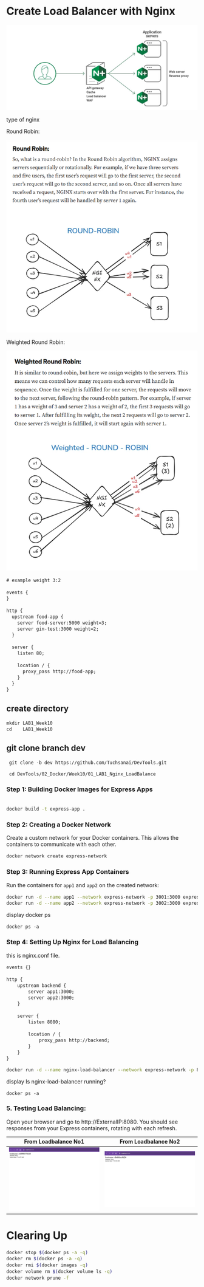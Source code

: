 # Create Load Balancer with Nginx

![1.jpg](nginx.jpg) 

type of nginx 

Round Robin:

![1.jpg](round.png) 


Weighted Round Robin:

![1.jpg](weight.png) 

```
# example weight 3:2

events {
}

http {
  upstream food-app {
    server food-server:5000 weight=3;
    server gin-test:3000 weight=2;  
  }

  server {
    listen 80;

    location / {
      proxy_pass http://food-app;
    }
  }
}
```

## create directory

   
    mkdir LAB1_Week10
    cd    LAB1_Week10
    

## git clone branch dev
    
    
   ```
    git clone -b dev https://github.com/Tuchsanai/DevTools.git
   ```
   
   ```   
    cd DevTools/02_Docker/Week10/01_LAB1_Nginx_LoadBalance
   ```




### Step 1: Building Docker Images for Express Apps


```bash

docker build -t express-app .

```

### Step 2: Creating a Docker Network

Create a custom network for your Docker containers. This allows the containers to communicate with each other.

```bash
docker network create express-network
```

### Step 3: Running Express App Containers

Run the containers for `app1` and `app2` on the created network:

```bash
docker run -d --name app1 --network express-network -p 3001:3000 express-app
docker run -d --name app2 --network express-network -p 3002:3000 express-app
```

display docker ps

```
docker ps -a
```

### Step 4: Setting Up Nginx for Load Balancing

this is nginx.conf file.

```
events {}

http {
    upstream backend {
        server app1:3000;
        server app2:3000;
    }

    server {
        listen 8080;

        location / {
            proxy_pass http://backend;
        }
    }
}
```

```bash
docker run -d --name nginx-load-balancer --network express-network -p 8080:8080 -v ./nginx.conf:/etc/nginx/nginx.conf:ro nginx
```

display Is nginx-load-balancer running?

```
docker ps -a
```


### 5. Testing Load Balancing:

Open your browser and go to http://ExternalIP:8080. You should see responses from your Express containers, rotating with each refresh.

| From Loadbalance No1 | From Loadbalance No2 |
|-----------|-----------|
| ![1.jpg](1.jpg) | ![2.jpg](2.jpg) |



# Clearing Up

```bash
docker stop $(docker ps -a -q)  
docker rm $(docker ps -a -q) 
docker rmi $(docker images -q) 
docker volume rm $(docker volume ls -q)  
docker network prune -f
```